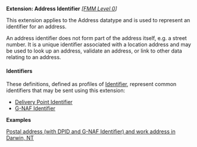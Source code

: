 **Extension: Address Identifier** *[[FMM Level 0](guidance.html)]*

This extension applies to the Address datatype and is used to represent an identifier for an address. 

An address identifier does not form part of the address itself, e.g. a street number. It is a unique identifier associated with a location address and may be used to look up an address, validate an address, or link to other data relating to an address.

#### Identifiers
These definitions, defined as profiles of [Identifier](http://hl7.org/fhir/R4/datatypes.html#Identifier), represent common identifiers that may be sent using this extension:
* [Delivery Point Identifier](StructureDefinition-au-deliverypointidentifier.html)
* [G-NAF Identifier](StructureDefinition-au-gnafidentifier.html)


**Examples**

[Postal address (with DPID and G-NAF Identifier) and work address in Darwin, NT](Patient-address-example0-identifiers.html)
